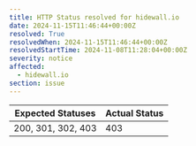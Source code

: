 ```yaml
---
title: HTTP Status resolved for hidewall.io
date: 2024-11-15T11:46:44+00:00Z
resolved: True
resolvedWhen: 2024-11-15T11:46:44+00:00Z
resolvedStartTime: 2024-11-08T11:28:04+00:00Z
severity: notice
affected:
  - hidewall.io
section: issue
---
```


| Expected Statuses | Actual Status  |
|-------------------|----------------|
| 200, 301, 302, 403 | 403 |

